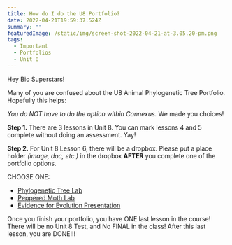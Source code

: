 ```yaml
---
title: How do I do the U8 Portfolio?
date: 2022-04-21T19:59:37.524Z
summary: ""
featuredImage: /static/img/screen-shot-2022-04-21-at-3.05.20-pm.png
tags:
  - Important
  - Portfolios
  - Unit 8
---
```

Hey Bio Superstars!

Many of you are confused about the U8 Animal Phylogenetic Tree Portfolio. Hopefully this helps: 

*You do NOT have to do the option within Connexus.* We made you choices!

**Step 1.** There are 3 lessons in Unit 8. You can mark lessons 4 and 5 complete without doing an assessment. Yay!

**Step 2.** For Unit 8 Lesson 6, there will be a dropbox. Please put a place holder *(image, doc, etc.)* in the dropbox **AFTER** you complete one of the portfolio options.

CHOOSE ONE:

* [Phylogenetic Tree Lab](https://mnca-biology-message-board.netlify.app/posts/evolution-phylogenetic-tree-portfolio/)
* [Peppered Moth Lab](https://mnca-biology-message-board.netlify.app/posts/evolution-peppered-moth-portfolio/)
* [Evidence for Evolution Presentation](https://mnca-biology-message-board.netlify.app/posts/evolution-evidence-presentation-portfolio/)

Once you finish your portfolio, you have ONE last lesson in the course! There will be no Unit 8 Test, and No FINAL in the class! After this last lesson, you are DONE!!!